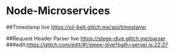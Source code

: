 # Node-Microservices

##Timestamp live https://oil-belt.glitch.me/api/timestamp 

##Request Header Parser live https://steep-dive.glitch.me/parser  ###edit:https://glitch.com/edit/#!/steep-dive?path=server.js:22:27
